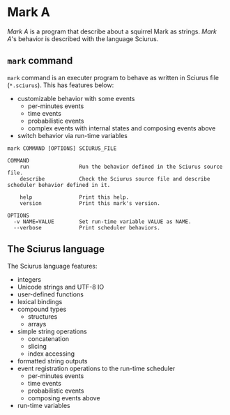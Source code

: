 # Mark A

*Mark A* is a program that describe about a squirrel Mark as strings. *Mark A*'s behavior is described with the language Sciurus.

## `mark` command

`mark` command is an executer program to behave as written in Sciurus file (`*.sciurus`). This has features below:

- customizable behavior with some events
  - per-minutes events
  - time events
  - probabilistic events
  - complex events with internal states and composing events above
- switch behavior via run-time variables

```
mark COMMAND [OPTIONS] SCIURUS_FILE

COMMAND
    run                Run the behavior defined in the Sciurus source file.
    describe           Check the Sciurus source file and describe scheduler behavior defined in it.

    help               Print this help.
    version            Print this mark's version.

OPTIONS
  -v NAME=VALUE        Set run-time variable VALUE as NAME.
  --verbose            Print scheduler behaviors.
```

## The Sciurus language

The Sciurus language features:

- integers
- Unicode strings and UTF-8 IO
- user-defined functions
- lexical bindings
- compound types
  - structures
  - arrays
- simple string operations
  - concatenation
  - slicing
  - index accessing
- formatted string outputs
- event registration operations to the run-time scheduler
  - per-minutes events
  - time events
  - probabilistic events
  - composing events above
- run-time variables
